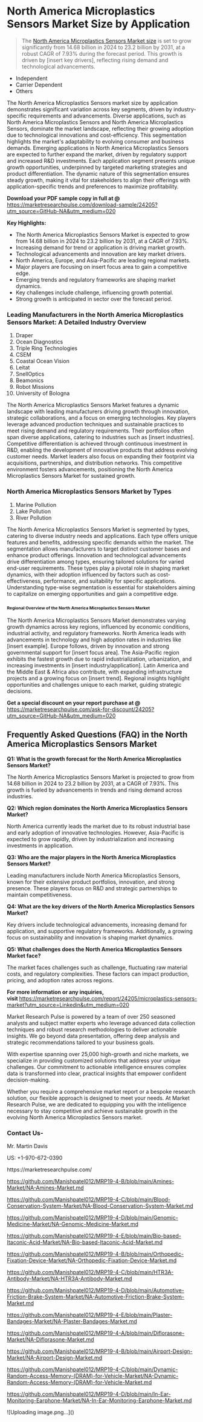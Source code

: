 <h1>North America Microplastics Sensors Market&nbsp;Size by Application</h1><blockquote><p>The <a href="https://marketresearchpulse.com/download-sample/24205?utm_source=GitHub-NA&amp;utm_medium=020">North America Microplastics Sensors Market size</a> is set to grow significantly from 14.68 billion in 2024 to 23.2 billion by 2031, at a robust CAGR of 7.93% during the forecast period. This growth is driven by [insert key drivers], reflecting rising demand and technological advancements.</p></blockquote><ul><li>Independent<li> Carrier Dependent<li> Others</li></ul><p>The North America Microplastics Sensors market size by application demonstrates significant variation across key segments, driven by industry-specific requirements and advancements. Diverse applications, such as North America Microplastics Sensors and North America Microplastics Sensors, dominate the market landscape, reflecting their growing adoption due to technological innovations and cost-efficiency. This segmentation highlights the market's adaptability to evolving consumer and business demands. Emerging applications in North America Microplastics Sensors are expected to further expand the market, driven by regulatory support and increased R&D investments. Each application segment presents unique growth opportunities, underpinned by targeted marketing strategies and product differentiation. The dynamic nature of this segmentation ensures steady growth, making it vital for stakeholders to align their offerings with application-specific trends and preferences to maximize profitability.</p><p><strong>Download your PDF sample copy in full at @ </strong><a href="https://marketresearchpulse.com/download-sample/24205?utm_source=GitHub-NA&amp;utm_medium=020">https://marketresearchpulse.com/download-sample/24205?utm_source=GitHub-NA&amp;utm_medium=020</a></p><p><strong>Key Highlights: </strong></p><ul><li>The North America Microplastics Sensors Market is expected to grow from 14.68 billion in 2024 to 23.2 billion by 2031, at a CAGR of 7.93%.</li><li>Increasing demand for trend or application is driving market growth.</li><li>Technological advancements and innovation are key market drivers.</li><li>North America, Europe, and Asia-Pacific are leading regional markets.</li><li>Major players are focusing on insert focus area to gain a competitive edge.</li><li>Emerging trends and regulatory frameworks are shaping market dynamics.</li><li>Key challenges include challenge, influencing growth potential.</li><li>Strong growth is anticipated in sector over the forecast period.</li></ul><h3>Leading Manufacturers in the North America Microplastics Sensors Market: A Detailed Industry Overview</h3><ol><li>Draper</li><li>Ocean Diagnostics</li><li>Triple Ring Technologies</li><li>CSEM</li><li>Coastal Ocean Vision</li><li>Leitat</li><li>SnellOptics</li><li>Beamonics</li><li>Robot Missions</li><li>University of Bologna</li></ol><div class="flex max-w-full flex-col flex-grow"><div class="min-h-8 text-message flex w-full flex-col items-end gap-2 whitespace-normal break-words [.text-message+&amp;]:mt-5" dir="auto" data-message-author-role="assistant" data-message-id="fd8432e4-4910-450d-b182-61b7bfb0a01f" data-message-model-slug="gpt-4o"><div class="flex w-full flex-col gap-1 empty:hidden first:pt-[3px]"><div class="markdown prose w-full break-words dark:prose-invert light"><p>The North America Microplastics Sensors Market features a dynamic landscape with leading manufacturers driving growth through innovation, strategic collaborations, and a focus on emerging technologies. Key players leverage advanced production techniques and sustainable practices to meet rising demand and regulatory requirements. Their portfolios often span diverse applications, catering to industries such as [insert industries]. Competitive differentiation is achieved through continuous investment in R&amp;D, enabling the development of innovative products that address evolving customer needs. Market leaders also focus on expanding their footprint via acquisitions, partnerships, and distribution networks. This competitive environment fosters advancements, positioning the North America Microplastics Sensors Market for sustained growth.</p></div></div></div></div><h3>North America Microplastics Sensors Market by Types</h3><ol><li>Marine Pollution<li> Lake Pollution<li> River Pollution</li></ol><div class="flex max-w-full flex-col flex-grow"><div class="min-h-8 text-message flex w-full flex-col items-end gap-2 whitespace-normal break-words [.text-message+&amp;]:mt-5" dir="auto" data-message-author-role="assistant" data-message-id="084470be-0bb7-4664-bddf-5156b4f41249" data-message-model-slug="gpt-4o-mini"><div class="flex w-full flex-col gap-1 empty:hidden first:pt-[3px]"><div class="markdown prose w-full break-words dark:prose-invert light"><p>The North America Microplastics Sensors Market is segmented by types, catering to diverse industry needs and applications. Each type offers unique features and benefits, addressing specific demands within the market. The segmentation allows manufacturers to target distinct customer bases and enhance product offerings. Innovation and technological advancements drive differentiation among types, ensuring tailored solutions for varied end-user requirements. These types play a pivotal role in shaping market dynamics, with their adoption influenced by factors such as cost-effectiveness, performance, and suitability for specific applications. Understanding type-wise segmentation is essential for stakeholders aiming to capitalize on emerging opportunities and gain a competitive edge.</p></div></div></div></div><h3><span style="font-size: 11px;">Regional Overview of the North America Microplastics Sensors Market</span></h3><div class="flex max-w-full flex-col flex-grow"><div class="min-h-8 text-message flex w-full flex-col items-end gap-2 whitespace-normal break-words [.text-message+&amp;]:mt-5" dir="auto" data-message-author-role="assistant" data-message-id="e9038762-ce64-4e30-91c9-9bd413514231" data-message-model-slug="gpt-4o-mini"><div class="flex w-full flex-col gap-1 empty:hidden first:pt-[3px]"><div class="markdown prose w-full break-words dark:prose-invert light"><p>The North America Microplastics Sensors Market demonstrates varying growth dynamics across key regions, influenced by economic conditions, industrial activity, and regulatory frameworks. North America leads with advancements in technology and high adoption rates in industries like [insert example]. Europe follows, driven by innovation and strong governmental support for [insert focus area]. The Asia-Pacific region exhibits the fastest growth due to rapid industrialization, urbanization, and increasing investments in [insert industry/application]. Latin America and the Middle East &amp; Africa also contribute, with expanding infrastructure projects and a growing focus on [insert trend]. Regional insights highlight opportunities and challenges unique to each market, guiding strategic decisions.</p></div></div></div></div><p><strong>Get a special discount on your report purchase at @ </strong><a href="https://marketresearchpulse.com/ask-for-discount/24205?utm_source=GitHub-NA&amp;utm_medium=020">https://marketresearchpulse.com/ask-for-discount/24205?utm_source=GitHub-NA&amp;utm_medium=020</a></p><h2>Frequently Asked Questions (FAQ) in the North America Microplastics Sensors Market</h2><p><strong>Q1: What is the growth forecast for the North America Microplastics Sensors Market?</strong></p><p>The North America Microplastics Sensors Market is projected to grow from 14.68 billion in 2024 to 23.2 billion by 2031, at a CAGR of 7.93%. This growth is fueled by advancements in trends and rising demand across industries.</p><p><strong>Q2: Which region dominates the North America Microplastics Sensors Market?</strong></p><p>North America currently leads the market due to its robust industrial base and early adoption of innovative technologies. However, Asia-Pacific is expected to grow rapidly, driven by industrialization and increasing investments in application.</p><p><strong>Q3: Who are the major players in the North America Microplastics Sensors Market?</strong></p><p>Leading manufacturers include North America Microplastics Sensors, known for their extensive product portfolios, innovation, and strong presence. These players focus on R&amp;D and strategic partnerships to maintain competitiveness.</p><p><strong>Q4: What are the key drivers of the North America Microplastics Sensors Market?</strong></p><p>Key drivers include technological advancements, increasing demand for application, and supportive regulatory frameworks. Additionally, a growing focus on sustainability and innovation is shaping market dynamics.</p><p><strong>Q5: What challenges does the North America Microplastics Sensors Market face?</strong></p><p>The market faces challenges such as challenge, fluctuating raw material costs, and regulatory complexities. These factors can impact production, pricing, and adoption rates across regions.</p><p><strong>For more information or any inquiries, visit&nbsp;</strong><a href="https://marketresearchpulse.com/report/24205/microplastics-sensors-market?utm_source=Linkedin&utm_medium=020">https://marketresearchpulse.com/report/24205/microplastics-sensors-market?utm_source=Linkedin&utm_medium=020</a></p><p>Market Research Pulse is powered by a team of over 250 seasoned analysts and subject matter experts who leverage advanced data collection techniques and robust research methodologies to deliver actionable insights. We go beyond data presentation, offering deep analysis and strategic recommendations tailored to your business goals.</p><p>With expertise spanning over 25,000 high-growth and niche markets, we specialize in providing customized solutions that address your unique challenges. Our commitment to actionable intelligence ensures complex data is transformed into clear, practical insights that empower confident decision-making.</p><p>Whether you require a comprehensive market report or a bespoke research solution, our flexible approach is designed to meet your needs. At Market Research Pulse, we are dedicated to equipping you with the intelligence necessary to stay competitive and achieve sustainable growth in the evolving North America Microplastics Sensors market.</p><h3><strong>Contact Us-</strong></h3><p>Mr. Martin Davis</p><p>US: +1-970-672-0390</p><p>https://marketresearchpulse.com/</p><p><a href="https://github.com/Manishpatel012/MRP19-4-B/blob/main/Amines-Market/NA-Amines-Market.md">https://github.com/Manishpatel012/MRP19-4-B/blob/main/Amines-Market/NA-Amines-Market.md</a></p><p><a href="https://github.com/Manishpatel012/MRP19-4-C/blob/main/Blood-Conservation-System-Market/NA-Blood-Conservation-System-Market.md">https://github.com/Manishpatel012/MRP19-4-C/blob/main/Blood-Conservation-System-Market/NA-Blood-Conservation-System-Market.md</a></p><p><a href="https://github.com/Manishpatel012/MRP19-4-D/blob/main/Genomic-Medicine-Market/NA-Genomic-Medicine-Market.md">https://github.com/Manishpatel012/MRP19-4-D/blob/main/Genomic-Medicine-Market/NA-Genomic-Medicine-Market.md</a></p><p><a href="https://github.com/Manishpatel012/MRP19-4-E/blob/main/Bio-based-Itaconic-Acid-Market/NA-Bio-based-Itaconic-Acid-Market.md">https://github.com/Manishpatel012/MRP19-4-E/blob/main/Bio-based-Itaconic-Acid-Market/NA-Bio-based-Itaconic-Acid-Market.md</a></p><p><a href="https://github.com/Manishpatel012/MRP19-4-B/blob/main/Orthopedic-Fixation-Device-Market/NA-Orthopedic-Fixation-Device-Market.md">https://github.com/Manishpatel012/MRP19-4-B/blob/main/Orthopedic-Fixation-Device-Market/NA-Orthopedic-Fixation-Device-Market.md</a></p><p><a href="https://github.com/Manishpatel012/MRP19-4-C/blob/main/HTR3A-Antibody-Market/NA-HTR3A-Antibody-Market.md">https://github.com/Manishpatel012/MRP19-4-C/blob/main/HTR3A-Antibody-Market/NA-HTR3A-Antibody-Market.md</a></p><p><a href="https://github.com/Manishpatel012/MRP19-4-D/blob/main/Automotive-Friction-Brake-System-Market/NA-Automotive-Friction-Brake-System-Market.md">https://github.com/Manishpatel012/MRP19-4-D/blob/main/Automotive-Friction-Brake-System-Market/NA-Automotive-Friction-Brake-System-Market.md</a></p><p><a href="https://github.com/Manishpatel012/MRP19-4-E/blob/main/Plaster-Bandages-Market/NA-Plaster-Bandages-Market.md">https://github.com/Manishpatel012/MRP19-4-E/blob/main/Plaster-Bandages-Market/NA-Plaster-Bandages-Market.md</a></p><p><a href="https://github.com/Manishpatel012/MRP19-4-A/blob/main/Diflorasone-Market/NA-Diflorasone-Market.md">https://github.com/Manishpatel012/MRP19-4-A/blob/main/Diflorasone-Market/NA-Diflorasone-Market.md</a></p><p><a href="https://github.com/Manishpatel012/MRP19-4-B/blob/main/Airport-Design-Market/NA-Airport-Design-Market.md">https://github.com/Manishpatel012/MRP19-4-B/blob/main/Airport-Design-Market/NA-Airport-Design-Market.md</a></p><p><a href="https://github.com/Manishpatel012/MRP19-4-C/blob/main/Dynamic-Random-Access-Memory-(DRAM)-for-Vehicle-Market/NA-Dynamic-Random-Access-Memory-(DRAM)-for-Vehicle-Market.md">https://github.com/Manishpatel012/MRP19-4-C/blob/main/Dynamic-Random-Access-Memory-(DRAM)-for-Vehicle-Market/NA-Dynamic-Random-Access-Memory-(DRAM)-for-Vehicle-Market.md</a></p><p><a href="https://github.com/Manishpatel012/MRP19-4-D/blob/main/In-Ear-Monitoring-Earphone-Market/NA-In-Ear-Monitoring-Earphone-Market.md">https://github.com/Manishpatel012/MRP19-4-D/blob/main/In-Ear-Monitoring-Earphone-Market/NA-In-Ear-Monitoring-Earphone-Market.md</a></p>
![Uploading image.png…]()
